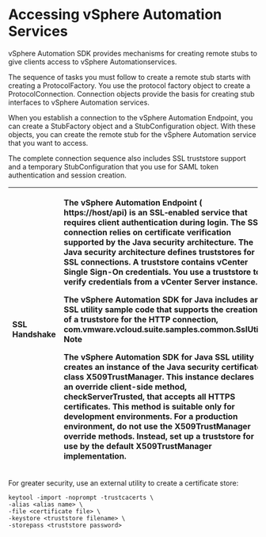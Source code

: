 # Accessing vSphere Automation Services

vSphere Automation SDK provides mechanisms for creating remote stubs to give clients access to vSphere Automationservices. 

The sequence of tasks you must follow to create a remote stub starts with creating a ProtocolFactory. You use the protocol factory object to create a ProtocolConnection. Connection objects provide the basis for creating stub interfaces to vSphere Automation services. 

When you establish a connection to the vSphere Automation Endpoint, you can create a StubFactory object and a StubConfiguration object. With these objects, you can create the remote stub for the vSphere Automation service that you want to access. 

The complete connection sequence also includes SSL truststore support and a temporary StubConfiguration that you use for SAML token authentication and session creation. 

<table>
  <thead>
    <tr>
      <th style="text-align:left">SSL Handshake</th>
      <th style="text-align:left">
        <p>The vSphere Automation Endpoint ( https://host/api) is an SSL&#x2010;enabled
          service that requires client authentication during login. The SSL connection
          relies on certificate verification supported by the Java security architecture.
          The Java security architecture defines truststores for SSL connections.
          A truststore contains vCenter Single Sign-On credentials. You use a truststore
          to verify credentials from a vCenter Server instance.</p>
        <p>The vSphere Automation SDK for Java includes an SSL utility sample code
          that supports the creation of a truststore for the HTTP connection, com.vmware.vcloud.suite.samples.common.SslUtil.
          Note</p>
        <p>The vSphere Automation SDK for Java SSL utility creates an instance of
          the Java security certificate class X509TrustManager. This instance declares
          an override client-side method, checkServerTrusted, that accepts all HTTPS
          certificates. This method is suitable only for development environments.
          For a production environment, do not use the X509TrustManager override
          methods. Instead, set up a truststore for use by the default X509TrustManager
          implementation.</p>
      </th>
    </tr>
  </thead>
  <tbody></tbody>
</table>For greater security, use an external utility to create a certificate store: 

```text
keytool -import -noprompt -trustcacerts \
-alias <alias name> \
-file <certificate file> \
-keystore <truststore filename> \
-storepass <truststore password>
```

